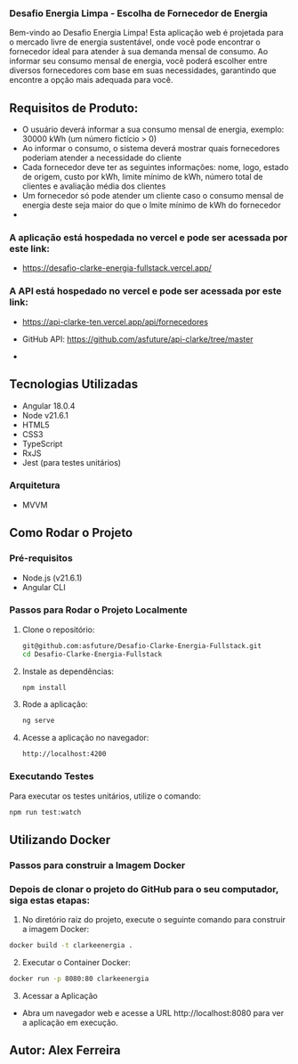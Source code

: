 ### Desafio Energia Limpa - Escolha de Fornecedor de Energia

Bem-vindo ao Desafio Energia Limpa! Esta aplicação web é projetada para o mercado livre de energia sustentável, onde você pode encontrar o fornecedor ideal para atender à sua demanda mensal de consumo. Ao informar seu consumo mensal de energia, você poderá escolher entre diversos fornecedores com base em suas necessidades, garantindo que encontre a opção mais adequada para você.

## Requisitos de Produto:
- O usuário deverá informar a sua consumo mensal de energia, exemplo: 30000 kWh (um número fictício > 0)
- Ao informar o consumo, o sistema deverá mostrar quais fornecedores poderiam atender a necessidade do cliente
- Cada fornecedor deve ter as seguintes informações: nome, logo, estado de origem, custo por kWh, limite mínimo de kWh, número total de clientes e avaliação média dos clientes
- Um fornecedor só pode atender um cliente caso o consumo mensal de energia deste seja maior do que o lmite mínimo de kWh do fornecedor
- 
### A aplicação está hospedada no vercel e pode ser acessada por este link:
- https://desafio-clarke-energia-fullstack.vercel.app/

### A API está hospedado no vercel e pode ser acessada por este link:
- https://api-clarke-ten.vercel.app/api/fornecedores
  
- GitHub API: https://github.com/asfuture/api-clarke/tree/master
- 
  
## Tecnologias Utilizadas

- Angular 18.0.4
- Node v21.6.1
- HTML5
- CSS3
- TypeScript
- RxJS
- Jest (para testes unitários)
### Arquitetura
-  MVVM 
  


## Como Rodar o Projeto

### Pré-requisitos

- Node.js (v21.6.1)
- Angular CLI

### Passos para Rodar o Projeto Localmente

1. Clone o repositório:

    ```bash
    git@github.com:asfuture/Desafio-Clarke-Energia-Fullstack.git
    cd Desafio-Clarke-Energia-Fullstack
    ```

2. Instale as dependências:

    ```bash
    npm install
    ```

3. Rode a aplicação:

    ```bash
    ng serve
    ```

4. Acesse a aplicação no navegador:

    ```
    http://localhost:4200
    ```

### Executando Testes

Para executar os testes unitários, utilize o comando:

```bash
npm run test:watch
```
## Utilizando Docker
### Passos para construir a Imagem Docker
### Depois de clonar o projeto do GitHub para o seu computador, siga estas etapas:

1. No diretório raiz do projeto, execute o seguinte comando para construir a imagem Docker:
  
  ```bash
  docker build -t clarkeenergia .
  ```

2. Executar o Container Docker:

  ```bash
  docker run -p 8080:80 clarkeenergia
  ```

3. Acessar a Aplicação 

 - Abra um navegador web e acesse a URL http://localhost:8080 para ver a aplicação em execução.

## Autor: Alex Ferreira

